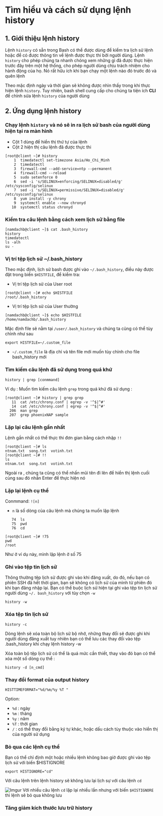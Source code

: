 # Tìm hiểu và cách sử dụng lệnh history
## 1. Giới thiệu lệnh history
Lệnh `history` có sẵn trong Bash có thể được dùng để kiểm tra lịch sử lệnh hoặc để có được thông tin về lệnh được thực thi bởi người dùng. Lệnh `history` cho phép chúng ta nhanh chóng xem những gì đã được thực hiện trước đây trên một hệ thống, cho phép người dùng chịu trách nhiệm cho hành động của họ. Nó rất hữu ích khi bạn chạy một lệnh nào đó trước đó và quên lệnh

Theo mặc định ngày và thời gian sẽ không được nhìn thấy trong khi thực hiện lệnh `history`. Tuy nhiên, bash shell cung cấp cho chúng ta tiện ích **CLI** để chỉnh sửa lệnh `history` của người dùng 

## 2. Ứng dụng lệnh history
### Chạy lệnh `history` và nó sẽ in ra lịch sử bash của người dùng hiện tại ra màn hình
 * Cột 1 dùng để hiển thị thứ tự của lệnh
 * Cột 2 hiện thị câu lệnh đã được thực thi

```
[root@client ~]# history
    1  timedatectl set-timezone Asia/Ho_Chi_Minh
    2  timedatectl
    3  firewall-cmd --add-service=ntp --permanent
    4  firewall-cmd --reload
    5  sudo setenforce 0
    6  sed -i 's/SELINUX=enforcing/SELINUX=disabled/g' /etc/sysconfig/selinux
    7  sed -i 's/SELINUX=permissive/SELINUX=disabled/g' /etc/sysconfig/selinux
    8  yum install -y chrony
    9  systemctl enable --now chronyd
   10  systemctl status chronyd
```
 
### Kiểm tra câu lệnh bằng cách xem lịch sử bằng file
```
[namdachb@client ~]$ cat .bash_history
history
timedatectl
ls -alh
su -
```

### Vị trí tệp lịch sử ~/.bash_history
Theo mặc định, lịch sử bash được ghi vào `~/.bash_history`, điều này được đặt trong biến `$HISTFILE`, để kiểm tra:

 * Vị trí tệp lịch sử của User root 
  
  ```
  [root@client ~]# echo $HISTFILE
/root/.bash_history
  ```

 *  Vị trí tệp lịch sử của User thường

  ```
  [namdachb@client ~]$ echo $HISTFILE
/home/namdachb/.bash_history
  ```

Mặc định file sẽ nằm tại `/user/.bash_history` và chúng ta cũng có thể tùy chỉnh như sau

`export HISTFILE=~/.custom_file`

 * `~/.custom_file` là địa chỉ và tên file mới muốn tùy chỉnh cho file bash_history mới

### Tìm kiếm câu lệnh đã sử dụng trong quá khứ

`history | grep [conmmand]`

Ví dụ : Muốn tìm kiếm câu lệnh `grep` trong quá khứ đã sử dụng :

```
[root@client ~]# history | grep grep
   11  cat /etc/chrony.conf | egrep -v '^$|^#'
   14  cat /etc/chrony.conf | egrep -v '^$|^#'
  206  man grep
  207  grep phoenixNAP sample
```

### Lặp lại câu lệnh gần nhất
Lệnh gần nhất có thể thực thi đơn gian bằng cách nhập `!!`

```
[root@client ~]# ls
ntnam.txt  song.txt  votinh.txt
[root@client ~]# !!
ls
ntnam.txt  song.txt  votinh.txt
```

Ngoài ra , chúng ta cũng có thể nhấn mũi tên đi lên để hiển thị lệnh cuối cùng sau đó nhấn Enter để thực hiện nó

### Lặp lại lệnh cụ thể 
Conmmand: `![n]`
  * `n` là số dòng của câu lệnh mà chúng ta muốn lặp lệnh

```
   74  ls
   75  pwd
   76  cd
```

```
[root@client ~]# !75
pwd
/root
```
  Như ở ví dụ này, mình lặp lệnh ở số 75

### Ghi vào tệp tin lịch sử
Thông thường tệp lịch sử được ghi vào khi đăng xuất, do đó, nếu bạn có phiên SSH đã hết thời gian, bạn sẽ không có lịch sử của mình từ phiên đó khi bạn đăng nhập lại. Bạn có thể buộc lịch sử hiện tại ghi vào tệp tin lịch sử người dùng `~/. bash_history` với tùy chọn `-w`

`history -w`

### Xóa tệp tin lịch sử

`history -c`

Dòng lệnh sẽ xóa toàn bộ lịch sử bộ nhớ, những thay đổi sẽ được ghi khi người dùng đăng xuất tuy nhiên bạn có thể lưu các thay đổi vào tệp .bash_history khi chạy lệnh history -w

Xóa toàn bộ tệp lịch sử có thể là quá mức cần thiết, thay vào đó bạn có thể xóa một số dòng cụ thể :

 `history -d [n_cmd]`

### Thay đổi format của output history

`HISTTIMEFORMAT="%d/%m/%y %T "`

Option:
 * `%d` : ngày
 * `%m` : tháng
 * `%y` : năm
 * `%T` : thời gian
 * `/` : có thể thay đổi bằng ký tự khác, hoặc dấu cách tùy thuộc vào hiển thị của người sử dụng

### Bỏ qua các lệnh cụ thể

Bạn có thể chỉ định một hoặc nhiều lệnh không bao giờ được ghi vào tệp lịch sử với biến $HISTIGNORE

`export HISTIGNORE="cd"`

Với câu lệnh trên lệnh history sẽ không lưu lại lịch sự với câu lệnh `cd`

![Imgur](https://i.imgur.com/NYVExUX.png)
 Với nhiều câu lệnh `cd` lặp lại nhiều lần nhưng với biến `$HISTIGNORE` thì lệnh sẽ bỏ qua không lưu

### Tăng giảm kích thước lưu trữ history
